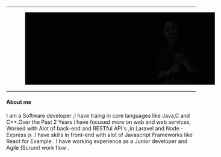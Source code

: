 <hr>
<img src = "https://raw.githubusercontent.com/Ntsikelel/Ntsikelel/master/brand.gif" alt = "Ntsikelelo Metseeme" style = "margin-left :10%;" width= "1000">
<hr>
<h4>About me</h4>
<p>I am a Software developer ,I have traing in core languages like Java,C and C++.Over the Past 2 Years i have focused more on web and web services, Worked with Alot of back-end and RESTful API's ,in Laravel and Node - Express js .I have skills in front-end with alot of Javascript Frameworks like React for Example . I have working experience as a Junior developer and Agile (Scrum) work flow . 
</p>
